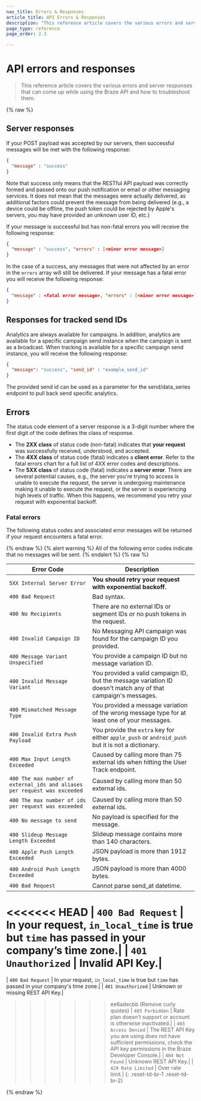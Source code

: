 ```yaml
---
nav_title: Errors & Responses
article_title: API Errors & Responses
description: "This reference article covers the various errors and server responses that can come up while using the Braze API and how to troubleshoot them." 
page_type: reference
page_order: 2.3

---
```

# API errors and responses

> This reference article covers the various errors and server responses that can come up while using the Braze API and how to troubleshoot them. 

{% raw %}

## Server responses

If your POST payload was accepted by our servers, then successful messages will be met with the following response:

```json
{
  "message" : "success"
}
```

Note that success only means that the RESTful API payload was correctly formed and passed onto our push notification or email or other messaging services. It does not mean that the messages were actually delivered, as additional factors could prevent the message from being delivered (e.g., a device could be offline, the push token could be rejected by Apple's servers, you may have provided an unknown user ID, etc.)

If your message is successful but has non-fatal errors you will receive the following response:

```json
{
  "message" : "success", "errors" : [<minor error message>]
}
```

In the case of a success, any messages that were not affected by an error in the `errors` array will still be delivered. If your message has a fatal error you will receive the following response:

```json
{
  "message" : <fatal error message>, "errors" : [<minor error message>]
}
```

## Responses for tracked send IDs

Analytics are always available for campaigns. In addition, analytics are available for a specific campaign send instance when the campaign is sent as a broadcast. When tracking is available for a specific campaign send instance, you will receive the following response:

```json
{
  "message": "success", "send_id" : "example_send_id"
}
```

The provided send id can be used as a parameter for the send/data_series endpoint to pull back send specific analytics.

## Errors

The status code element of a server response is a 3-digit number where the first digit of the code defines the class of response.

- The **2XX class** of status code (non-fatal) indicates that **your request** was successfully received, understood, and accepted.
- The **4XX class** of status code (fatal) indicates a **client error**. Refer to the fatal errors chart for a full list of 4XX error codes and descriptions.
- The **5XX class** of status code (fatal) indicates a **server error**. There are several potential causes, e.g., the server you're trying to access is unable to execute the request, the server is undergoing maintenance making it unable to execute the request, or the server is experiencing high levels of traffic. When this happens, we recommend you retry your request with exponential backoff.

### Fatal errors

The following status codes and associated error messages will be returned if your request encounters a fatal error.

{% endraw %}
{% alert warning %}
All of the following error codes indicate that no messages will be sent.
{% endalert %}
{% raw %}

| Error Code | Description |
|---|---|
| `5XX Internal Server Error` | **You should retry your request with exponential backoff.**|
| `400 Bad Request` | Bad syntax.|
| `400 No Recipients` | There are no external IDs or segment IDs or no push tokens in the request.|
| `400 Invalid Campaign ID` | No Messaging API campaign was found for the campaign ID you provided.|
| `400 Message Variant Unspecified` | You provide a campaign ID but no message variation ID.|
| `400 Invalid Message Variant` | You provided a valid campaign ID, but the message variation ID doesn't match any of that campaign's messages.|
| `400 Mismatched Message Type` | You provided a message variation of the wrong message type for at least one of your messages.|
| `400 Invalid Extra Push Payload` | You provide the `extra` key for either `apple_push` or `android_push` but it is not a dictionary.|
| `400 Max Input Length Exceeded` | Caused by calling more than 75 external ids when hitting the User Track endpoint.|
| `400 The max number of external_ids and aliases per request was exceeded` | Caused by calling more than 50 external ids.|
| `400 The max number of ids per request was exceeded` | Caused by calling more than 50 external ids.|
| `400 No message to send` | No payload is specified for the message.|
| `400 Slideup Message Length Exceeded` | Slideup message contains more than 140 characters.|
| `400 Apple Push Length Exceeded` | JSON payload is more than 1912 bytes.|
| `400 Android Push Length Exceeded` | JSON payload is more than 4000 bytes.|
| `400 Bad Request` | Cannot parse send_at datetime.|
<<<<<<< HEAD
| `400 Bad Request` | In your request, `in_local_time` is true but `time` has passed in your company’s time zone.|
| `401 Unauthorized` | Invalid API Key.|
=======
| `400 Bad Request` | In your request, `in_local_time` is true but `time` has passed in your company's time zone.|
| `401 Unauthorized` | Unknown or missing REST API Key.|
>>>>>>> ee6adecbb (Remove curly quotes)
| `403 Forbidden` | Rate plan doesn't support or account is otherwise inactivated.|
| `403 Access Denied` | The REST API Key you are using does not have sufficient permissions, check the API key permissions in the Braze Developer Console.|
| `404 Not Found` | Unknown REST API Key.|
| `429 Rate Limited` | Over rate limit.|
{: .reset-td-br-1 .reset-td-br-2}

{% endraw %}
